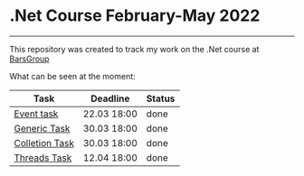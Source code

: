 # .Net Course February-May 2022
____
This repository was created to track my work on the .Net course at [BarsGroup](https://life.bars.group/) 

What can be seen at the moment: 

| Task   | Deadline  | Status  |
| ------------ | ------------ | ------------ |
| [Event task](https://github.com/GiaSoPas/BarsCourse/tree/master/Events)  |  22.03 18:00 | done  |
| [Generic Task](https://github.com/GiaSoPas/BarsCourse/tree/master/Generic)  |  30.03 18:00 | done  |
| [Colletion Task](https://github.com/GiaSoPas/BarsCourse/tree/master/Collection)  |  30.03 18:00 | done  |
| [Threads Task](https://github.com/GiaSoPas/BarsCourse/tree/master/Threads)  |  12.04 18:00 | done  |

